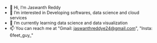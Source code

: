 - 👋 Hi, I’m Jaswanth Reddy
- 👀 I’m interested in Developing softwares, data science and cloud services
- 🌱 I’m currently learning data science and data visualization
- 📫 You can reach me at "Gmail: jaswanthreddye24@gmail.com", "Insta: 6feet_guy_"

<!---
JaswanthReddy24/JaswanthReddy24 is a ✨ special ✨ repository because its `README.md` (this file) appears on your GitHub profile.
You can click the Preview link to take a look at your changes.
--->
